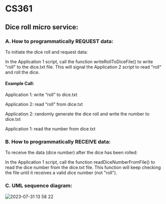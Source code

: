 # CS361

## Dice roll micro service:
### A. How to programmatically REQUEST data:
To initiate the dice roll and request data:

In the Application 1 script, call the function writeRollToDiceFile() to write "roll" to the dice.txt file. This will signal the Application 2 script to read "roll" and roll the dice.

#### Example Call: 
Application 1: write “roll” to dice.txt

Application 2: read “roll” from dice.txt

Application 2: randomly generate the dice roll and write the number to dice.txt

Application 1: read the number from dice.txt


### B. How to programmatically RECEIVE data:
To receive the data (dice number) after the dice has been rolled:

In the Application 1 script, call the function readDiceNumberFromFile() to read the dice number from the dice.txt file. This function will keep checking the file until it receives a valid dice number (not "roll").

### C. UML sequence diagram:
![2023-07-31 13 58 22](https://github.com/Dararith25/CS361/assets/114700697/8035b84a-58cd-40f6-9bfb-be460149be13)
